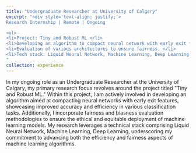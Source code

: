 ```yaml
---
title: "Undergraduate Researcher at University of Calgary"
excerpt: "<div style='text-align: justify;'>
Research Internship | Remote | Ongoing 

<ul>
<li>Project: Tiny and Robust ML </li>
<li>Developing an algorithm to compact neural network with early exit features demonstrating enhanced accuracy and efficiency in classification tasks. </li>
<li>Evaluation of various architectures to ensure fairness. </li>
<li>Tech stack: Liquid Neural Network, Machine Learning, Deep Learning </li>
"
collection: experience
---
```



In my ongoing role as an Undergraduate Researcher at the University of Calgary,  my primary research focus revolves around the project titled "Tiny and Robust ML." Within this project, I am actively involved in developing an algorithm aimed at compacting neural networks with early exit features, showcasing improved accuracy and efficiency in various classification tasks. Additionally, I incorporate fairness and biasness evaluation methodologies to ensure the ethical and equitable deployment of machine learning models. My research leverages a technical stack comprising Liquid Neural Network, Machine Learning, Deep Learning, underscoring my commitment to advancing both the efficiency and fairness aspects of machine learning algorithms.


